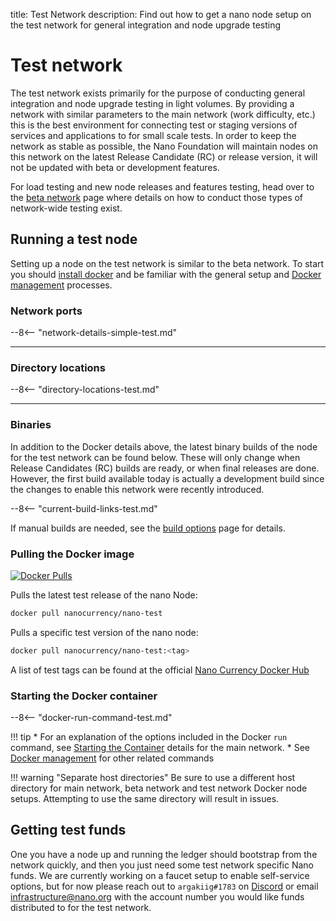 title: Test Network
description: Find out how to get a nano node setup on the test network for general integration and node upgrade testing

# Test network

The test network exists primarily for the purpose of conducting general integration and node upgrade testing in light volumes. By providing a network with similar parameters to the main network (work difficulty, etc.) this is the best environment for connecting test or staging versions of services and applications to for small scale tests. In order to keep the network as stable as possible, the Nano Foundation will maintain nodes on this network on the latest Release Candidate (RC) or release version, it will not be updated with beta or development features.

For load testing and new node releases and features testing, head over to the [beta network](beta-network.md) page where details on how to conduct those types of network-wide testing exist.

## Running a test node

Setting up a node on the test network is similar to the beta network. To start you should [install docker](/running-a-node/node-setup/#installing-docker) and be familiar with the general setup and [Docker management](/running-a-node/docker-management/) processes.

### Network ports

--8<-- "network-details-simple-test.md"

___

### Directory locations

--8<-- "directory-locations-test.md"

---


### Binaries

In addition to the Docker details above, the latest binary builds of the node for the test network can be found below. These will only change when Release Candidates (RC) builds are ready, or when final releases are done. However, the first build available today is actually a development build since the changes to enable this network were recently introduced.

--8<-- "current-build-links-test.md"


If manual builds are needed, see the [build options](../integration-guides/build-options.md) page for details.


### Pulling the Docker image
[![Docker Pulls](https://img.shields.io/docker/pulls/nanocurrency/nano.svg)](https://hub.docker.com/r/nanocurrency/nano-test)

Pulls the latest test release of the nano Node:
```bash
docker pull nanocurrency/nano-test
```

Pulls a specific test version of the nano node:
```bash
docker pull nanocurrency/nano-test:<tag>
```

A list of test tags can be found at the official [Nano Currency Docker Hub](https://hub.docker.com/r/nanocurrency/nano-test/tags)

### Starting the Docker container

--8<-- "docker-run-command-test.md"

!!! tip
	* For an explanation of the options included in the Docker `run` command, see [Starting the Container](/running-a-node/docker-management/#starting) details for the main network.
	* See [Docker management](/running-a-node/docker-management/) for other related commands

!!! warning "Separate host directories"
	Be sure to use a different host directory for main network, beta network and test network Docker node setups. Attempting to use the same directory will result in issues.

## Getting test funds

One you have a node up and running the ledger should bootstrap from the network quickly, and then you just need some test network specific Nano funds. We are currently working on a faucet setup to enable self-service options, but for now please reach out to `argakiig#1783` on [Discord](https://chat.nano.org) or email [infrastructure@nano.org](mailto:integrations@nano.org) with the account number you would like funds distributed to for the test network.
